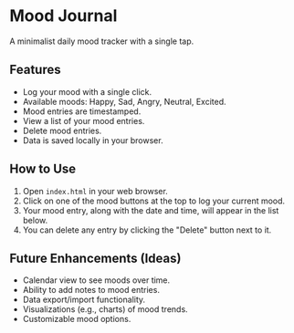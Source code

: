 # Mood Journal

A minimalist daily mood tracker with a single tap.

## Features

- Log your mood with a single click.
- Available moods: Happy, Sad, Angry, Neutral, Excited.
- Mood entries are timestamped.
- View a list of your mood entries.
- Delete mood entries.
- Data is saved locally in your browser.

## How to Use

1. Open `index.html` in your web browser.
2. Click on one of the mood buttons at the top to log your current mood.
3. Your mood entry, along with the date and time, will appear in the list below.
4. You can delete any entry by clicking the "Delete" button next to it.

## Future Enhancements (Ideas)
- Calendar view to see moods over time.
- Ability to add notes to mood entries.
- Data export/import functionality.
- Visualizations (e.g., charts) of mood trends.
- Customizable mood options.
